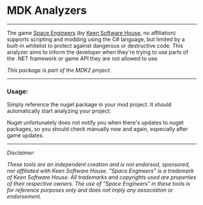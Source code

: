 ﻿# MDK Analyzers

---

The game [Space Engineers](https://store.steampowered.com/app/244850/Space_Engineers/)
(by [Keen Software House](https://www.keenswh.com/), no affiliation) supports 
scripting and modding using the C# language, but limited by a built-in whitelist to 
protect against dangerous or destructive code. This analyzer aims to inform the 
developer when they're trying to use parts of the .NET framework or game API they are 
not allowed to use.

_This package is part of the MDK2 project._

---

### Usage:
Simply reference the nuget package in your mod project. It should automatically start 
analyzing your project.

Nuget unfortunately does not notify you when there's updates to nuget packages, so 
you should check manually now and again, especially after game updates.

---

_Disclaimer:_

_These tools are an independent creation and is not endorsed, sponsored, nor affiliated with Keen Software House.
"Space Engineers" is a trademark of Keen Software House. All trademarks and copyrights used are properties of their
respective owners. The use of "Space Engineers" in these tools is for reference purposes only and does not imply
any association or endorsement._
